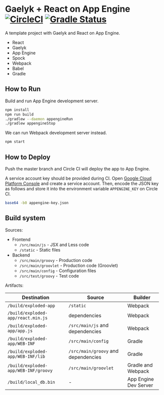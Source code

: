 Gaelyk + React on App Engine [![CircleCI](https://circleci.com/gh/int128/gaelyk-react-starter.svg?style=svg)](https://circleci.com/gh/int128/gaelyk-react-starter) [![Gradle Status](https://gradleupdate.appspot.com/int128/gaelyk-react-starter/status.svg?branch=master)](https://gradleupdate.appspot.com/int128/gaelyk-react-starter/status)
============================

A template project with Gaelyk and React on App Engine.

* React
* Gaelyk
* App Engine
* Spock
* Webpack
* Babel
* Gradle

How to Run
----------

Build and run App Engine development server.

```bash
npm install
npm run build
./gradlew --daemon appengineRun
./gradlew appengineStop
```

We can run Webpack development server instead.

```bash
npm start
```

How to Deploy
-------------

Push the master branch and Circle CI will deploy the app to App Engine.

A service account key should be provided during CI.
Open [Google Cloud Platform Console](https://console.cloud.google.com/iam-admin/serviceaccounts) and create a service account.
Then, encode the JSON key as follows and store it into the environment variable `APPENGINE_KEY` on Circle CI.

```bash
base64 -b0 appengine-key.json
```

Build system
------------

Sources:

* Frontend
  * `/src/main/js` - JSX and Less code
  * `/static` - Static files
* Backend
  * `/src/main/groovy` - Production code
  * `/src/main/groovlet` - Production code (Groovlet)
  * `/src/main/config` - Configuration files
  * `/src/test/groovy` - Test code

Artifacts:

Destination                             | Source                                | Builder
----------------------------------------|---------------------------------------|---------
`/build/exploded-app`                   | `/static`                             | Webpack
`/build/exploded-app/react.min.js`      | dependencies                          | Webpack
`/build/exploded-app/app.js`            | `/src/main/js` and dependencies       | Webpack
`/build/exploded-app/WEB-INF`           | `/src/main/config`                    | Gradle
`/build/exploded-app/WEB-INF/lib`       | `/src/main/groovy` and dependencies   | Gradle
`/build/exploded-app/WEB-INF/groovy`    | `/src/main/groovlet`                  | Gradle and Webpack
`/build/local_db.bin`                   | -                                     | App Engine Dev Server
